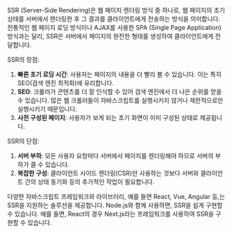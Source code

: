 SSR (Server-Side Rendering)은 웹 페이지 렌더링 방식 중 하나로, 웹 페이지의 초기 상태를 서버에서 렌더링한 후 그 결과를 클라이언트에게 전송하는 방식을 의미합니다. 전통적인 웹 페이지 로딩 방식이나 AJAX를 사용한 SPA (Single Page Application) 방식과는 달리, SSR은 서버에서 페이지의 완전한 형태를 생성하여 클라이언트에게 전달합니다.

SSR의 장점:
1. **빠른 초기 로딩 시간**: 사용자는 페이지의 내용을 더 빨리 볼 수 있습니다. 이는 특히 SEO(검색 엔진 최적화)에 유리합니다.
2. **SEO**: 크롤러가 콘텐츠를 더 잘 인식할 수 있어 검색 엔진에서 더 나은 순위를 얻을 수 있습니다. 많은 웹 크롤러들이 자바스크립트를 실행시키지 않거나 제한적으로만 실행시키기 때문입니다.
3. **사전 구성된 페이지**: 사용자가 보게 되는 초기 화면이 이미 구성된 상태로 제공됩니다.

SSR의 단점:
1. **서버 부하**: 모든 사용자 요청마다 서버에서 페이지를 렌더링해야 하므로 서버의 부하가 클 수 있습니다.
2. **복잡한 구성**: 클라이언트 사이드 렌더링(CSR)만 사용하는 것보다 서버와 클라이언트 간의 상태 동기화 등의 추가적인 작업이 필요합니다.

다양한 자바스크립트 프레임워크와 라이브러리, 예를 들면 React, Vue, Angular 등,는 SSR을 지원하는 솔루션을 제공합니다. Node.js와 함께 사용하면, SSR을 쉽게 구현할 수 있습니다. 예를 들면, React의 경우 Next.js라는 프레임워크를 사용하여 SSR을 구현할 수 있습니다.